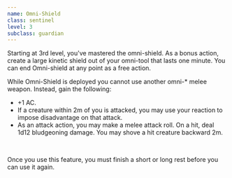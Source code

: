 ```yaml
---
name: Omni-Shield
class: sentinel
level: 3
subclass: guardian
---
```

Starting at 3rd level, you've mastered the omni-shield. As a bonus action, create a large kinetic shield out
of your omni-tool that lasts one minute. You can end Omni-shield at any point as a free action.

While Omni-Shield is deployed you cannot use another omni-* melee weapon. Instead, gain the following:

* +1 AC.
* If a creature within 2m of you is attacked, you may use your reaction to impose disadvantage on that attack.
* As an attack action, you may make a melee attack roll. On a hit, deal 1d12 bludgeoning damage. You may shove a
hit creature backward 2m.

<br>

Once you use this feature, you must finish a short or long rest before you can use it again.
